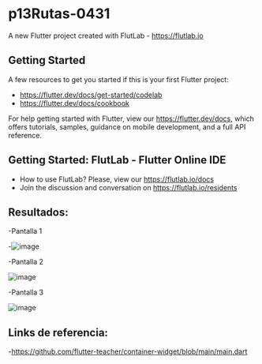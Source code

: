 # p13Rutas-0431

A new Flutter project created with FlutLab - https://flutlab.io

## Getting Started

A few resources to get you started if this is your first Flutter project:

- https://flutter.dev/docs/get-started/codelab
- https://flutter.dev/docs/cookbook

For help getting started with Flutter, view our
https://flutter.dev/docs, which offers tutorials,
samples, guidance on mobile development, and a full API reference.

## Getting Started: FlutLab - Flutter Online IDE

- How to use FlutLab? Please, view our https://flutlab.io/docs
- Join the discussion and conversation on https://flutlab.io/residents

## Resultados:

-Pantalla 1

-![image](https://github.com/pvacarrasco/Act15-Rutas0431/assets/143549258/cb2189d6-1090-4a0f-ad44-38772a6e0a05)

-Pantalla 2

![image](https://github.com/pvacarrasco/Act15-Rutas0431/assets/143549258/2d28c717-fa44-4d3b-847a-2ee94b6b9e22)

-Pantalla 3

![image](https://github.com/pvacarrasco/Act15-Rutas0431/assets/143549258/31d275f1-9f78-43a5-9ebe-1003ab75ebc3)


## Links de referencia:
-https://github.com/flutter-teacher/container-widget/blob/main/main.dart


